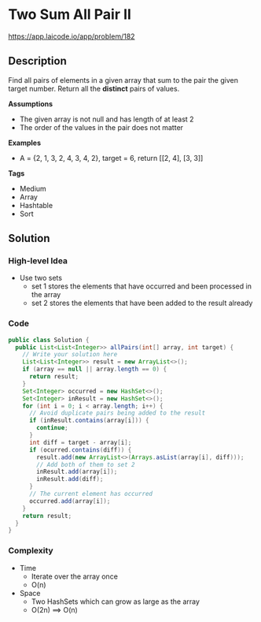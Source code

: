 # Two Sum All Pair II

<https://app.laicode.io/app/problem/182>

## Description

Find all pairs of elements in a given array that sum to the pair the given target number. Return all the **distinct** pairs of values.

**Assumptions**

- The given array is not null and has length of at least 2
- The order of the values in the pair does not matter

**Examples**

- A = {2, 1, 3, 2, 4, 3, 4, 2}, target = 6, return \[\[2, 4], \[3, 3]]

**Tags**

- Medium
- Array
- Hashtable
- Sort

## Solution

### High-level Idea

- Use two sets
  - set 1 stores the elements that have occurred and been processed in the array
  - set 2 stores the elements that have been added to the result already

### Code

```java
public class Solution {
  public List<List<Integer>> allPairs(int[] array, int target) {
    // Write your solution here
    List<List<Integer>> result = new ArrayList<>();
    if (array == null || array.length == 0) {
      return result;
    }
    Set<Integer> occurred = new HashSet<>();
    Set<Integer> inResult = new HashSet<>();
    for (int i = 0; i < array.length; i++) {
      // Avoid duplicate pairs being added to the result
      if (inResult.contains(array[i])) {
        continue;
      }
      int diff = target - array[i];
      if (ocurred.contains(diff)) {
        result.add(new ArrayList<>(Arrays.asList(array[i], diff)));
        // Add both of them to set 2
        inResult.add(array[i]);
        inResult.add(diff);
      }
      // The current element has occurred
      occurred.add(array[i]);
    }
    return result;
  }
}
```

### Complexity

- Time
  - Iterate over the array once
  - O(n)
- Space
  - Two HashSets which can grow as large as the array
  - O(2n) ==> O(n)